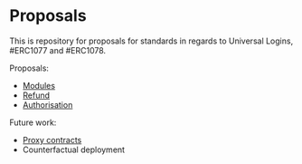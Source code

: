 # Proposals

This is repository for proposals for standards in regards to Universal Logins, #ERC1077 and #ERC1078.

Proposals:
* [Modules](/modules.md)
* [Refund](/refund.md)
* [Authorisation](/authorisation.md)

Future work:
* [Proxy contracts](/proxies.md)
* Counterfactual deployment
